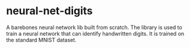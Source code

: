 # neural-net-digits
A barebones neural network lib built from scratch.
The library is used to train a neural network that can identify handwritten digits.
It is trained on the standard MNIST dataset.
